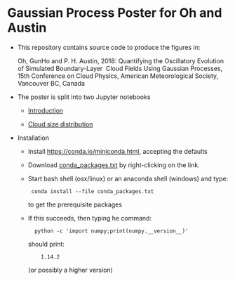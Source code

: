 # Gaussian Process Poster for Oh and Austin

* This repository contains source code to produce the figures in:

  Oh, GunHo and P. H. Austin, 2018: Quantifying the Oscillatory Evolution of Simulated Boundary-Layer  Cloud Fields Using Gaussian Processes, 15th Conference on Cloud Physics, American Meteorological Society, Vancouver BC, Canada

* The poster is split into two Jupyter notebooks

  * [Introduction](notebook/cloud_regression.ipynb)

  * [Cloud size distribution](https://cdn.rawgit.com/phaustin/gaussian_processes_ams_2018/loh/notebook/regression.html)

* Installation

  * Install https://conda.io/miniconda.html, accepting the defaults

  * Download [conda_packages.txt](https://raw.githubusercontent.com/phaustin/gaussian_processes_ams_2018/master/utils/conda_packages.txt) by right-clicking on the link.

  * Start bash shell (osx/linux) or an anaconda shell (windows) and type:

         conda install --file conda_packages.txt

    to get the prerequisite packages

  * If this succeeds, then typing he command:

          python -c 'import numpy;print(numpy.__version__)'
 
     should print:

            1.14.2

     (or possibly a higher version)

